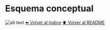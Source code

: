 # Esquema conceptual

![alt text](IMG/esquema.png)
[⬅️ Volver al índice](./Index.md)
[⬆️ Volver al README](/README.md)
